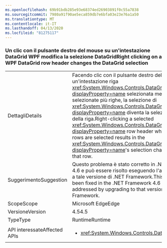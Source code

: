 ```yaml
---
ms.openlocfilehash: 69b91bdb285e93e68374ed26903891f0c55a7838
ms.sourcegitcommit: 7980a91f90ae5eca859db7e6bfa03e23e76a1a50
ms.translationtype: MT
ms.contentlocale: it-IT
ms.lasthandoff: 04/13/2020
ms.locfileid: "81275117"
---
```

### <a name="right-clicking-on-a-wpf-datagrid-row-header-changes-the-datagrid-selection"></a><span data-ttu-id="7230c-101">Un clic con il pulsante destro del mouse su un'intestazione DataGrid WPF modifica la selezione DataGrid</span><span class="sxs-lookup"><span data-stu-id="7230c-101">Right clicking on a WPF DataGrid row header changes the DataGrid selection</span></span>

|   |   |
|---|---|
|<span data-ttu-id="7230c-102">Dettagli</span><span class="sxs-lookup"><span data-stu-id="7230c-102">Details</span></span>|<span data-ttu-id="7230c-103">Facendo clic con il pulsante destro del mouse su un'intestazione riga <xref:System.Windows.Controls.DataGrid?displayProperty=name> selezionata mentre sono selezionate più righe, la selezione di <xref:System.Windows.Controls.DataGrid?displayProperty=name> diventa la selezione esclusiva della riga.</span><span class="sxs-lookup"><span data-stu-id="7230c-103">Right-clicking a selected <xref:System.Windows.Controls.DataGrid?displayProperty=name> row header while multiple rows are selected results in the <xref:System.Windows.Controls.DataGrid?displayProperty=name>'s selection changing to only that row.</span></span>|
|<span data-ttu-id="7230c-104">Suggerimento</span><span class="sxs-lookup"><span data-stu-id="7230c-104">Suggestion</span></span>|<span data-ttu-id="7230c-105">Questo problema è stato corretto in .NET Framework 4.6 e può essere risolto eseguendo l'aggiornamento a tale versione di .NET Framework.</span><span class="sxs-lookup"><span data-stu-id="7230c-105">This issue has been fixed in the .NET Framework 4.6 and may be addressed by upgrading to that version of the .NET Framework.</span></span>|
|<span data-ttu-id="7230c-106">Scope</span><span class="sxs-lookup"><span data-stu-id="7230c-106">Scope</span></span>|<span data-ttu-id="7230c-107">Microsoft Edge</span><span class="sxs-lookup"><span data-stu-id="7230c-107">Edge</span></span>|
|<span data-ttu-id="7230c-108">Versione</span><span class="sxs-lookup"><span data-stu-id="7230c-108">Version</span></span>|<span data-ttu-id="7230c-109">4.5</span><span class="sxs-lookup"><span data-stu-id="7230c-109">4.5</span></span>|
|<span data-ttu-id="7230c-110">Type</span><span class="sxs-lookup"><span data-stu-id="7230c-110">Type</span></span>|<span data-ttu-id="7230c-111">Runtime</span><span class="sxs-lookup"><span data-stu-id="7230c-111">Runtime</span></span>|
|<span data-ttu-id="7230c-112">API interessate</span><span class="sxs-lookup"><span data-stu-id="7230c-112">Affected APIs</span></span>|<ul><li><xref:System.Windows.Controls.DataGrid.%23ctor></li></ul>|
